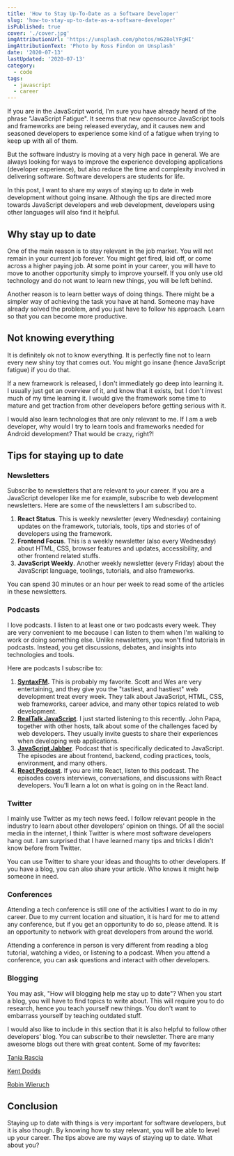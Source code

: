 ```yaml
---
title: 'How to Stay Up-To-Date as a Software Developer'
slug: 'how-to-stay-up-to-date-as-a-software-developer'
isPublished: true
cover: './cover.jpg'
imgAttributionUrl: 'https://unsplash.com/photos/mG28olYFgHI'
imgAttributionText: 'Photo by Ross Findon on Unsplash'
date: '2020-07-13'
lastUpdated: '2020-07-13'
category:
  - code
tags:
  - javascript
  - career
---
```


If you are in the JavaScript world, I'm sure you have already heard of the phrase "JavaScript Fatigue". It seems that new opensource JavaScript tools and frameworks are being released everyday, and it causes new and seasoned developers to experience some kind of a fatigue when trying to keep up with all of them.

But the software industry is moving at a very high pace in general. We are always looking for ways to improve the experience developing applications (developer experience), but also reduce the time and complexity involved in delivering software. Software developers are students for life.

In this post, I want to share my ways of staying up to date in web development without going insane. Although the tips are directed more towards JavaScript developers and web development, developers using other languages will also find it helpful.

## Why stay up to date

One of the main reason is to stay relevant in the job market. You will not remain in your current job forever. You might get fired, laid off, or come across a higher paying job. At some point in your career, you will have to move to another opportunity simply to improve yourself. If you only use old technology and do not want to learn new things, you will be left behind.

Another reason is to learn better ways of doing things. There might be a simpler way of achieving the task you have at hand. Someone may have already solved the problem, and you just have to follow his approach. Learn so that you can become more productive.

## Not knowing everything

It is definitely ok not to know everything. It is perfectly fine not to learn every new shiny toy that comes out. You might go insane (hence JavaScript fatigue) if you do that.

If a new framework is released, I don't immediately go deep into learning it. I usually just get an overview of it, and know that it exists, but I don't invest much of my time learning it. I would give the framework some time to mature and get traction from other developers before getting serious with it.

I would also learn technologies that are only relevant to me. If I am a web developer, why would I try to learn tools and frameworks needed for Android development? That would be crazy, right?!

## Tips for staying up to date

### Newsletters

Subscribe to newsletters that are relevant to your career. If you are a JavaScript developer like me for example, subscribe to web development newsletters. Here are some of the newsletters I am subscribed to.

1. **React Status**. This is weekly newsletter (every Wednesday) containing updates on the framework, tutorials, tools, tips and stories of of developers using the framework.
2. **Frontend Focus**. This is a weekly newsletter (also every Wednesday) about HTML, CSS, browser features and updates, accessibility, and other frontend related stuffs.
3. **JavaScript Weekly**. Another weekly newsletter (every Friday) about the JavaScript language, toolings, tutorials, and also frameworks.

You can spend 30 minutes or an hour per week to read some of the articles in these newsletters.

### Podcasts

I love podcasts. I listen to at least one or two podcasts every week. They are very convenient to me because I can listen to them when I'm walking to work or doing something else. Unlike newsletters, you won't find tutorials in podcasts. Instead, you get discussions, debates, and insights into technologies and tools.

Here are podcasts I subscribe to:

1. **[SyntaxFM](https://syntax.fm/).** This is probably my favorite. Scott and Wes are very entertaining, and they give you the "tastiest, and hastiest" web development treat every week. They talk about JavaScript, HTML, CSS, web frameworks, career advice, and many other topics related to web development.
2. [**RealTalk JavaScript**](https://realtalkjavascript.simplecast.com/). I just started listening to this recently. John Papa, together with other hosts, talk about some of the challenges faced by web developers. They usually invite guests to share their experiences when developing web applications.
3. **[JavaScript Jabber](https://devchat.tv/podcasts/js-jabber/)**. Podcast that is specifically dedicated to JavaScript. The episodes are about frontend, backend, coding practices, tools, environment, and many others.
4. **[React Podcast](https://reactpodcast.simplecast.com/)**. If you are into React, listen to this podcast. The episodes covers interviews, conversations, and discussions with React developers. You'll learn a lot on what is going on in the React land.

### Twitter

I mainly use Twitter as my tech news feed. I follow relevant people in the industry to learn about other developers' opinion on things. Of all the social media in the internet, I think Twitter is where most software developers hang out. I am surprised that I have learned many tips and tricks I didn't know before from Twitter.

You can use Twitter to share your ideas and thoughts to other developers. If you have a blog, you can also share your article. Who knows it might help someone in need.

### Conferences

Attending a tech conference is still one of the activities I want to do in my career. Due to my current location and situation, it is hard for me to attend any conference, but if you get an opportunity to do so, please attend. It is an opportunity to network with great developers from around the world.

Attending a conference in person is very different from reading a blog tutorial, watching a video, or listening to a podcast. When you attend a conference, you can ask questions and interact with other developers.

### Blogging

You may ask, "How will blogging help me stay up to date"? When you start a blog, you will have to find topics to write about. This will require you to do research, hence you teach yourself new things. You don't want to embarrass yourself by teaching outdated stuff.

I would also like to include in this section that it is also helpful to follow other developers' blog. You can subscribe to their newsletter. There are many awesome blogs out there with great content. Some of my favorites:

[Tania Rascia](http://taniarascia.com/)

[Kent Dodds](https://kentcdodds.com/)

[Robin Wieruch](https://www.robinwieruch.de/blog)

## Conclusion

Staying up to date with things is very important for software developers, but it is also though. By knowing how to stay relevant, you will be able to level up your career. The tips above are my ways of staying up to date. What about you?
